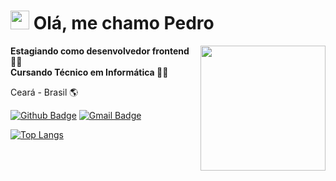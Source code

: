 <h1><img src="https://emojis.slackmojis.com/emojis/images/1531849430/4246/blob-sunglasses.gif?1531849430" width="30"/> Olá, me chamo Pedro</h1>

<img align='right' src='https://media.giphy.com/media/xT9IgMVeZBLP1s3doQ/giphy.gif' width='200'>

**Estagiando como desenvolvedor frontend :man_technologist:**
<br>
**Cursando Técnico em Informática :man_technologist:**


  Ceará - Brasil :earth_americas:
  
  [![Github Badge](https://img.shields.io/badge/-Github-000?style=flat-square&logo=Github&logoColor=white&link=https://github.com/pedrorivald)](https://github.com/pedrorivald)
  [![Gmail Badge](https://img.shields.io/badge/-Gmail-c14438?style=flat-square&logo=Gmail&logoColor=white&link=mailto:pedrorivaldev@gmail.com)](mailto:pedrorivaldev@gmail.com)
  
  [![Top Langs](https://github-readme-stats.vercel.app/api/top-langs/?username=pedrorivald&layout=compact)](https://github.com/pedrorivald)
